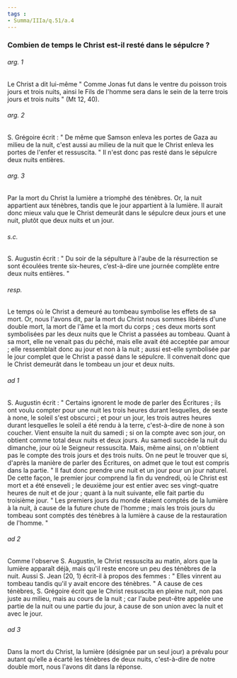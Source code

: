 ```yaml
---
tags : 
- Summa/IIIa/q.51/a.4
---
```


### Combien de temps le Christ est-il resté dans le sépulcre ?



###### arg. 1
Le Christ a dit lui-même " Comme Jonas fut dans le ventre du poisson trois jours et trois nuits, ainsi le Fils de l'homme sera dans le sein de la terre trois jours et trois nuits " (Mt 12, 40). 

###### arg. 2
S. Grégoire écrit : " De même que Samson enleva les portes de Gaza au milieu de la nuit, c'est aussi au milieu de la nuit que le Christ enleva les portes de l'enfer et ressuscita. " Il n'est donc pas resté dans le sépulcre deux nuits entières. 

###### arg. 3
Par la mort du Christ la lumière a triomphé des ténèbres. Or, la nuit appartient aux ténèbres, tandis que le jour appartient à la lumière. Il aurait donc mieux valu que le Christ demeurât dans le sépulcre deux jours et une nuit, plutôt que deux nuits et un jour. 

###### s.c.
S. Augustin écrit : " Du soir de la sépulture à l'aube de la résurrection se sont écoulées trente six-heures, c’est-à-dire une journée complète entre deux nuits entières. " 

###### resp.
Le temps où le Christ a demeuré au tombeau symbolise les effets de sa mort. Or, nous l'avons dit, par la mort du Christ nous sommes libérés d'une double mort, la mort de l'âme et la mort du corps ; ces deux morts sont symbolisées par les deux nuits que le Christ a passées au tombeau. Quant à sa mort, elle ne venait pas du péché, mais elle avait été acceptée par amour ; elle ressemblait donc au jour et non à la nuit ; aussi est-elle symbolisée par le jour complet que le Christ a passé dans le sépulcre. Il convenait donc que le Christ demeurât dans le tombeau un jour et deux nuits. 

###### ad 1
S. Augustin écrit : " Certains ignorent le mode de parler des Écritures ; ils ont voulu compter pour une nuit les trois heures durant lesquelles, de sexte à none, le soleil s'est obscurci ; et pour un jour, les trois autres heures durant lesquelles le soleil a été rendu à la terre, c'est-à-dire de none à son coucher. Vient ensuite la nuit du samedi ; si on la compte avec son jour, on obtient comme total deux nuits et deux jours. Au samedi succède la nuit du dimanche, jour où le Seigneur ressuscita. Mais, même ainsi, on n'obtient pas le compte des trois jours et des trois nuits. On ne peut le trouver que si, d'après la manière de parler des Écritures, on admet que le tout est compris dans la partie. " Il faut donc prendre une nuit et un jour pour un jour naturel. De cette façon, le premier jour comprend la fin du vendredi, où le Christ est mort et a été enseveli ; le deuxième jour est entier avec ses vingt-quatre heures de nuit et de jour ; quant à la nuit suivante, elle fait partie du troisième jour. " Les premiers jours du monde étaient comptés de la lumière à la nuit, à cause de la future chute de l'homme ; mais les trois jours du tombeau sont comptés des ténèbres à la lumière à cause de la restauration de l'homme. " 

###### ad 2
Comme l'observe S. Augustin, le Christ ressuscita au matin, alors que la lumière apparaît déjà, mais qu'il reste encore un peu des ténèbres de la nuit. Aussi S. Jean (20, 1) écrit-il à propos des femmes : " Elles vinrent au tombeau tandis qu'il y avait encore des ténèbres. " A cause de ces ténèbres, S. Grégoire écrit que le Christ ressuscita en pleine nuit, non pas juste au milieu, mais au cours de la nuit ; car l'aube peut-être appelée une partie de la nuit ou une partie du jour, à cause de son union avec la nuit et avec le jour. 

###### ad 3
Dans la mort du Christ, la lumière (désignée par un seul jour) a prévalu pour autant qu'elle a écarté les ténèbres de deux nuits, c'est-à-dire de notre double mort, nous l'avons dit dans la réponse. 



